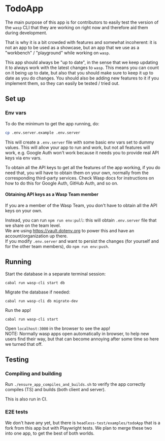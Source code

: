 # TodoApp

The main purpose of this app is for contributors to easily test the version of the `wasp` CLI that they are working on right now and therefore aid them during development.

That is why it is a bit crowded with features and somewhat incoherent: it is not an app to be used as a showcase, but an app that we use as a "workbench" / "playground" while working on `wasp`.

This app should always be "up to date", in the sense that we keep updating it to always work with the latest changes to `wasp`. This means you can count on it being up to date, but also that you should make sure to keep it up to date as you do changes. You should also be adding new features to it if you implement them, so they can easily be tested / tried out.

## Set up

### Env vars

To do the minimum to get the app running, do:
```sh
cp .env.server.example .env.server
```
This will create a `.env.server` file with some basic env vars set to dummy values. This will allow your app to run and work, but not all features will work, e.g. Google Auth won't work because it needs you to provide real API keys via env vars.

To obtain all the API keys to get all the features of the app working, if you do need that, you will have to obtain them on your own, normally from the corresponding third-party services. Check Wasp docs for instructions on how to do this for Google Auth, GitHub Auth, and so on.

#### Obtaining API keys as a Wasp Team member
If you are a member of the Wasp Team, you don't have to obtain all the API keys on your own.

Instead, you can run `npm run env:pull`: this will obtain `.env.server` file that we share on the team level.  
We are using https://vault.dotenv.org to power this and have an account/organization up there.  
If you modify `.env.server` and want to persist the changes (for yourself and for the other team members), do `npm run env:push`.

## Running

Start the database in a separate terminal session:
```
cabal run wasp-cli start db
```

Migrate the database if needed:
```
cabal run wasp-cli db migrate-dev
```

Run the app!
```
cabal run wasp-cli start
```

Open `localhost:3000` in the browser to see the app!  
NOTE: Normally wasp apps open automatically in browser, to help new users find their way, but that can become annoying after some time so here we turned that off.

## Testing

### Compiling and building

Run `./ensure_app_compiles_and_builds.sh` to verify the app correctly compiles (TS) and builds (both client and server).

This is also run in CI.

### E2E tests

We don't have any yet, but there is `headless-test/examples/todoApp` that is a fork from this app but with Playwright tests. We plan to merge these two into one app, to get the best of both worlds.
